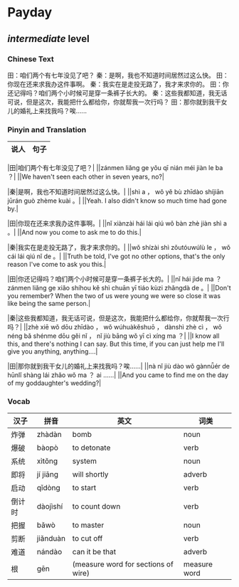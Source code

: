 # Payday
## *intermediate* level

### Chinese Text
田：咱们两个有七年没见了吧？
秦：是啊，我也不知道时间居然过这么快。
田：你现在还来求我办这件事啊。
秦：我实在是走投无路了，我才来求你的。
田：你还记得吗？咱们两个小时候可是穿一条裤子长大的。
秦：这些我都知道，我无话可说，但是这次，我能把什么都给你，你就帮我一次行吗？
田：那你就到我干女儿的婚礼上来找我吗？唉......

### Pinyin and Translation
|说人|句子|
|----|----|

|田|咱们两个有七年没见了吧？|
||zánmen liǎng ge yǒu qī nián méi jiàn le ba ？|
||We haven't seen each other in seven years, no?|

|秦|是啊，我也不知道时间居然过这么快。|
||shì a ， wǒ yě bù zhīdào shíjiān jūrán guò zhème kuài 。|
||Yeah. I also didn't know so much time had gone by.|

|田|你现在还来求我办这件事啊。|
||nǐ xiànzài hái lái qiú wǒ bàn zhè jiàn shì a 。|
||And now you come to ask me to do this.|

|秦|我实在是走投无路了，我才来求你的。|
||wǒ shízài shì zǒutóuwúlù le ， wǒ cái lái qiú nǐ de 。|
||Truth be told, I've got no other options, that's the only reason I've come to ask you this.|

|田|你还记得吗？咱们两个小时候可是穿一条裤子长大的。|
||nǐ hái jìde ma ？ zánmen liǎng ge xiǎo shíhou kě shì chuān yī tiáo kùzi zhǎngdà de 。|
||Don't you remember? When the two of us were young we were so close it was like being the same person.|

|秦|这些我都知道，我无话可说，但是这次，我能把什么都给你，你就帮我一次行吗？|
||zhè xiē wǒ dōu zhīdào ， wǒ wúhuàkěshuō ， dànshì zhè cì ， wǒ néng bǎ shénme dōu gěi nǐ ， nǐ jiù bāng wǒ yī cì xíng ma ？|
||I know all this, and there's nothing I can say. But this time, if you can just help me I'll give you anything, anything....|

|田|那你就到我干女儿的婚礼上来找我吗？唉......|
||nà nǐ jiù dào wǒ gànnǚér de hūnlǐ shàng lái zhǎo wǒ ma ？ ai ......|
||And you came to find me on the day of my goddaughter's wedding?|
### Vocab
|汉子|拼音|英文|词类|
|----|----|----|----|
|炸弹|zhàdàn|bomb|noun|
|爆破|bàopò|to detonate|verb|
|系统|xìtǒng|system|noun|
|即将|jí jiāng|will shortly|adverb|
|启动|qǐdòng|to start|verb|
|倒计时|dàojìshí|to count down|verb|
|把握|bǎwò|to master|noun|
|剪断|jiǎnduàn|to cut off|verb|
|难道|nándào|can it be that|adverb|
|根|gēn|(measure word for sections of wire)|measure word|